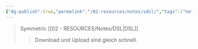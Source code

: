 ```yaml
---
{"dg-publish":true,"permalink":"/02-resources/notes/sdsl/","tags":["netzwerk","hardware"],"noteIcon":"","updated":"2025-07-12T13:31:41.314+02:00"}
---
```


>Symmetric [[02 - RESOURCES/Notes/DSL\|DSL]]
>>Download und Upload sind gleich schnell.
